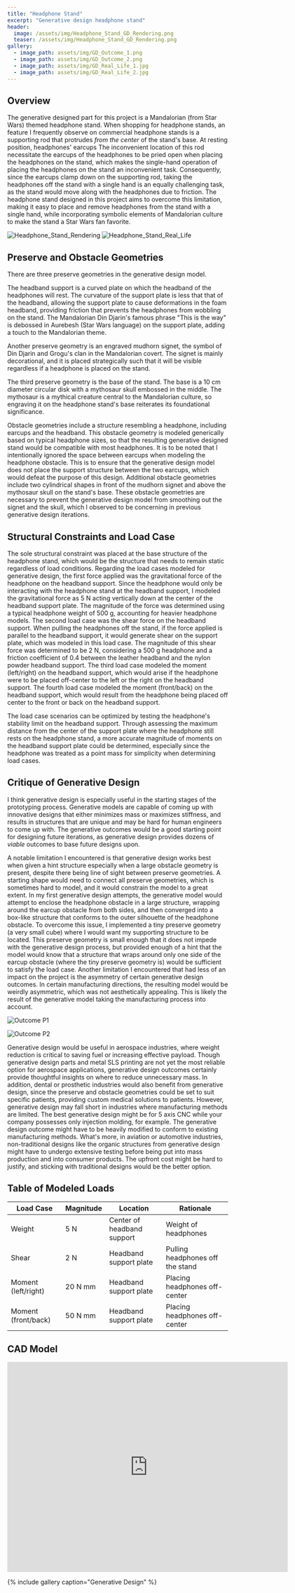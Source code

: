 ```yaml
---
title: "Headphone Stand"
excerpt: "Generative design headphone stand"
header:
  image: /assets/img/Headphone_Stand_GD_Rendering.png
  teaser: /assets/img/Headphone_Stand_GD_Rendering.png
gallery:
  - image_path: assets/img/GD_Outcome_1.png
  - image_path: assets/img/GD_Outcome_2.png
  - image_path: assets/img/GD_Real_Life_1.jpg
  - image_path: assets/img/GD_Real_Life_2.jpg
---
```


## Overview

The generative designed part for this project is a Mandalorian (from Star Wars) themed headphone stand. When shopping for headphone stands, an feature I frequently observe on commercial headphone stands is a supporting rod that protrudes *from the center* of the stand's base. At resting position, headphones' earcups The inconvenient location of this rod necessitate the earcups of the headphones to be pried open when placing the headphones on the stand, which makes the single-hand operation of placing the headphones on the stand an inconvenient task. Consequently, since the earcups clamp down on the supporting rod, taking the headphones off the stand with a single hand is an equally challenging task, as the stand would move along with the headphones due to friction. The headphone stand designed in this project aims to overcome this limitation, making it easy to place and remove headphones from the stand with a single hand, while incorporating symbolic elements of Mandalorian culture to make the stand a Star Wars fan favorite.

![Headphone_Stand_Rendering](/assets/img/Headphone_Stand_GD_Rendering.png)
![Headphone_Stand_Real_Life](/assets/img/GD_Real_Life_2.jpg)

## Preserve and Obstacle Geometries

There are three preserve geometries in the generative design model.

The headband support is a curved plate on which the headband of the headphones will rest. The curvature of the support plate is less that that of the headband, allowing the support plate to cause deformations in the foam headband, providing friction that prevents the headphones from wobbling on the stand. The Mandalorian Din Djarin's famous phrase "This is the way" is debossed in Aurebesh (Star Wars language) on the support plate, adding a touch to the Mandalorian theme.

Another preserve geometry is an engraved mudhorn signet, the symbol of Din Djarin and Grogu's clan in the Mandalorian covert. The signet is mainly decorational, and it is placed strategically such that it will be visible regardless if a headphone is placed on the stand.

The third preserve geometry is the base of the stand. The base is a 10 cm diameter circular disk with a mythosaur skull embossed in the middle. The mythosaur is a mythical creature central to the Mandalorian culture, so engraving it on the headphone stand's base reiterates its foundational significance.

Obstacle geometries include a structure resembling a headphone, including earcups and the headband. This obstacle geometry is modeled generically based on typical headphone sizes, so that the resulting generative designed stand would be compatible with most headphones. It is to be noted that I intentionally ignored the space between earcups when modeling the headphone obstacle. This is to ensure that the generative design model does not place the support structure between the two earcups, which would defeat the purpose of this design. Additional obstacle geometries include two cylindrical shapes in front of the mudhorn signet and above the mythosaur skull on the stand's base. These obstacle geometries are necessary to prevent the generative design model from smoothing out the signet and the skull, which I observed to be concerning in previous generative design iterations.

## Structural Constraints and Load Case

The sole structural constraint was placed at the base structure of the headphone stand, which would be the structure that needs to remain static regardless of load conditions. Regarding the load cases modeled for generative design, the first force applied was the gravitational force of the headphone on the headband support. Since the headphone would only be interacting with the headphone stand at the headband support, I modeled the gravitational force as 5 N acting vertically down at the center of the headband support plate. The magnitude of the force was determined using a typical headphone weight of 500 g, accounting for heavier headphone models. The second load case was the shear force on the headband support. When pulling the headphones off the stand, if the force applied is parallel to the headband support, it would generate shear on the support plate, which was modeled in this load case. The magnitude of this shear force was determined to be 2 N, considering a 500 g headphone and a friction coefficient of 0.4 between the leather headband and the nylon powder headband support. The third load case modeled the moment (left/right) on the headband support, which would arise if the headphone were to be placed off-center to the left or the right on the headband support. The fourth load case modeled the moment (front/back) on the headband support, which would result from the headphone being placed off center to the front or back on the headband support.

The load case scenarios can be optimized by testing the headphone's stability limit on the headband support. Through assessing the maximum distance from the center of the support plate where the headphone still rests on the headphone stand, a more accurate magnitude of moments on the headband support plate could be determined, especially since the headphone was treated as a point mass for simplicity when determining load cases.

## Critique of Generative Design

I think generative design is especially useful in the starting stages of the prototyping process. Generative models are capable of coming up with innovative designs that either minimizes mass or maximizes stiffness, and results in structures that are unique and may be hard for human engineers to come up with. The generative outcomes would be a good starting point for designing future iterations, as generative design provides dozens of *viable* outcomes to base future designs upon.

A notable limitation I encountered is that generative design works best when given a hint structure especially when a large obstacle geometry is present, despite there being line of sight between preserve geometries. A starting shape would need to connect all preserve geometries, which is sometimes hard to model, and it would constrain the model to a great extent. In my first generative design attempts, the generative model would attempt to enclose the headphone obstacle in a large structure, wrapping around the earcup obstacle from both sides, and then converged into a box-like structure that conforms to the outer silhouette of the headphone obstacle. To overcome this issue, I implemented a tiny preserve geometry (a very small cube) where I would want my supporting structure to be located. This preserve geometry is small enough that it does not impede with the generative design process, but provided enough of a hint that the model would know that a structure that wraps around only one side of the earcup obstacle (where the tiny preserve geometry is) would be sufficient to satisfy the load case. Another limitation I encountered that had less of an impact on the project is the asymmetry of certain generative design outcomes. In certain manufacturing directions, the resulting model would be weirdly asymmetric, which was not aesthetically appealing. This is likely the result of the generative model taking the manufacturing process into account.

![Outcome P1](/assets/img/GD_Outcome_1.png)

![Outcome P2](/assets/img/GD_Outcome_2.png)

Generative design would be useful in aerospace industries, where weight reduction is critical to saving fuel or increasing effective payload. Though generative design parts and metal SLS printing are not yet the most reliable option for aerospace applications, generative design outcomes certainly provide thoughtful insights on where to reduce unnecessary mass. In addition, dental or prosthetic industries would also benefit from generative design, since the preserve and obstacle geometries could be set to suit specific patients, providing custom medical solutions to patients. However, generative design may fall short in industries where manufacturing methods are limited. The best generative design might be for 5 axis CNC while your company possesses only injection molding, for example. The generative design outcome might have to be heavily modified to conform to existing manufacturing methods. What's more, in aviation or automotive industries, non-traditional designs like the organic structures from generative design might have to undergo extensive testing before being put into mass production and into consumer products. The upfront cost might be hard to justify, and sticking with traditional designs would be the better option.

## Table of Modeled Loads

| Load Case | Magnitude | Location | Rationale |
| --- | --- | --- | --- |
| Weight | 5 N | Center of headband support | Weight of headphones |
| Shear | 2 N | Headband support plate | Pulling headphones off the stand |
| Moment (left/right) | 20 N mm | Headband support plate | Placing headphones off-center |
| Moment (front/back) | 50 N mm | Headband support plate | Placing headphones off-center |

## CAD Model
<iframe src="https://vanderbilt643.autodesk360.com/shares/public/SH286ddQT78850c0d8a45f5a1580dbc9691b?mode=embed" width="640" height="480" allowfullscreen="true" webkitallowfullscreen="true" mozallowfullscreen="true"  frameborder="0"></iframe>

{% include gallery caption="Generative Design" %}
